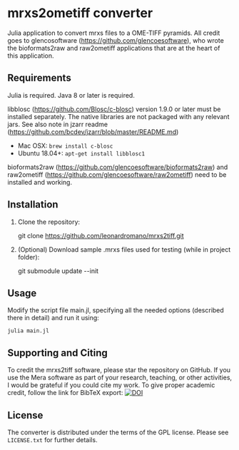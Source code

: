 mrxs2ometiff converter
=====================

Julia application to convert mrxs files to a OME-TIFF pyramids.
All credit goes to glencosoftware (https://github.com/glencoesoftware), who wrote the 
bioformats2raw and raw2ometiff applications that are at the heart of this application.

## Requirements

Julia is required.
Java 8 or later is required.

libblosc (https://github.com/Blosc/c-blosc) version 1.9.0 or later must be installed separately.
The native libraries are not packaged with any relevant jars.  See also note in jzarr readme (https://github.com/bcdev/jzarr/blob/master/README.md)

 * Mac OSX: `brew install c-blosc`
 * Ubuntu 18.04+: `apt-get install libblosc1`
 
bioformats2raw (https://github.com/glencoesoftware/bioformats2raw) and raw2ometiff (https://github.com/glencoesoftware/raw2ometiff) need to be installed and working.

## Installation

1. Clone the repository:

    git clone https://github.com/leonardromano/mrxs2tiff.git
    
2. (Optional) Download sample .mrxs files used for testing (while in project folder):

    git submodule update --init

## Usage

Modify the script file main.jl, specifying all the needed options (described there in detail) and run it using:

    julia main.jl
    
## Supporting and Citing
To credit the mrxs2tiff software, please star the repository on GitHub. If you use the Mera software as part of your research, teaching, or other activities, I would be grateful if you could cite my work. To give proper academic credit, follow the link for BibTeX export:
[![DOI](https://zenodo.org/badge/DOI/10.5281/zenodo.7804944.svg)](https://doi.org/10.5281/zenodo.7804944)

## License

The converter is distributed under the terms of the GPL license.
Please see `LICENSE.txt` for further details.
